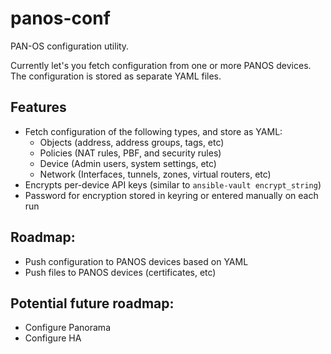 # panos-conf

PAN-OS configuration utility.

Currently let's you fetch configuration from one or more PANOS devices. The
configuration is stored as separate YAML files.

## Features
* Fetch configuration of the following types, and store as YAML:
  - Objects (address, address groups, tags, etc)
  - Policies (NAT rules, PBF, and security rules)
  - Device (Admin users, system settings, etc)
  - Network (Interfaces, tunnels, zones, virtual routers, etc)
* Encrypts per-device API keys (similar to `ansible-vault encrypt_string`)
* Password for encryption stored in keyring or entered manually on each run

## Roadmap:
* Push configuration to PANOS devices based on YAML
* Push files to PANOS devices (certificates, etc)

## Potential future roadmap:
* Configure Panorama
* Configure HA


